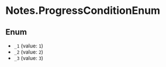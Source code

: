 # Notes.ProgressConditionEnum

## Enum

* `_1` (value: `1`)
* `_2` (value: `2`)
* `_3` (value: `3`)
